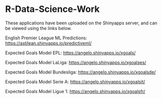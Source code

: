 # R-Data-Science-Work
These applications have been uploaded on the Shinyapps server, and can be viewed using the links below.

English Premier League ML Predictions: https://astilean.shinyapps.io/predictiveml/

Expected Goals Model EPL: https://angelo.shinyapps.io/xgoals/

Expected Goals Model LaLiga: https://angelo.shinyapps.io/xgoalses/

Expected Goals Model Bundesliga: https://angelo.shinyapps.io/xgoalsde/

Expected Goals Model Serie A: https://angelo.shinyapps.io/xgoalsit/

Expected Goals Model Ligue 1: https://angelo.shinyapps.io/xgoalsfr/
